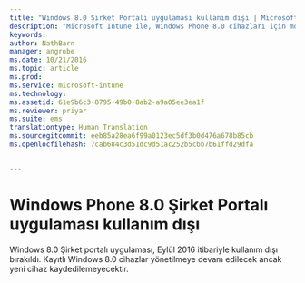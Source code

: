```yaml
---
title: "Windows 8.0 Şirket Portalı uygulaması kullanım dışı | Microsoft Intune"
description: "Microsoft Intune ile, Windows Phone 8.0 cihazları için mobil cihaz yönetimini (MDM) etkinleştirin."
keywords: 
author: NathBarn
manager: angrobe
ms.date: 10/21/2016
ms.topic: article
ms.prod: 
ms.service: microsoft-intune
ms.technology: 
ms.assetid: 61e9b6c3-8795-49b0-8ab2-a9a05ee3ea1f
ms.reviewer: priyar
ms.suite: ems
translationtype: Human Translation
ms.sourcegitcommit: eeb85a28ea6f99a0123ec5df3b0d476a678b85cb
ms.openlocfilehash: 7cab684c3d51dc9d51ac252b5cbb7b61ffd29dfa


---
```


#  Windows Phone 8.0 Şirket Portalı uygulaması kullanım dışı

Windows 8.0 Şirket portalı uygulaması, Eylül 2016 itibariyle kullanım dışı bırakıldı. Kayıtlı Windows 8.0 cihazlar yönetilmeye devam edilecek ancak yeni cihaz kaydedilemeyecektir.



<!--HONumber=Oct16_HO4-->


